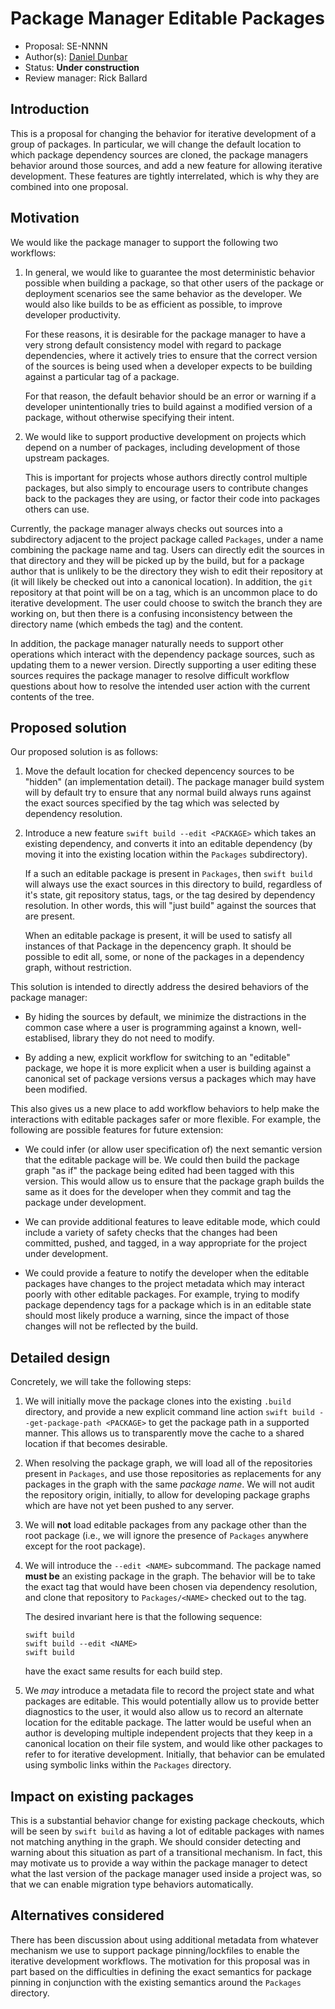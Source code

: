 # Package Manager Editable Packages

* Proposal: SE-NNNN
* Author(s): [Daniel Dunbar](https://github.com/ddunbar)
* Status: **Under construction**
* Review manager: Rick Ballard

## Introduction

This is a proposal for changing the behavior for iterative development of a
group of packages. In particular, we will change the default location to which
package dependency sources are cloned, the package managers behavior around
those sources, and add a new feature for allowing iterative development. These
features are tightly interrelated, which is why they are combined into one
proposal.


## Motivation

We would like the package manager to support the following two workflows:

1. In general, we would like to guarantee the most deterministic behavior
   possible when building a package, so that other users of the package or
   deployment scenarios see the same behavior as the developer. We would also
   like builds to be as efficient as possible, to improve developer
   productivity.

   For these reasons, it is desirable for the package manager to have a very
   strong default consistency model with regard to package dependencies, where
   it actively tries to ensure that the correct version of the sources is being
   used when a developer expects to be building against a particular tag of a
   package.

   For that reason, the default behavior should be an error or warning if a
   developer unintentionally tries to build against a modified version of a
   package, without otherwise specifying their intent.

2. We would like to support productive development on projects which depend on a
   number of packages, including development of those upstream packages.

   This is important for projects whose authors directly control multiple
   packages, but also simply to encourage users to contribute changes back to
   the packages they are using, or factor their code into packages others can
   use.

Currently, the package manager always checks out sources into a subdirectory
adjacent to the project package called `Packages`, under a name combining the
package name and tag. Users can directly edit the sources in that directory and
they will be picked up by the build, but for a package author that is unlikely
to be the directory they wish to edit their repository at (it will likely be
checked out into a canonical location). In addition, the `git` repository at
that point will be on a tag, which is an uncommon place to do iterative
development. The user could choose to switch the branch they are working on, but
then there is a confusing inconsistency between the directory name (which embeds
the tag) and the content.

In addition, the package manager naturally needs to support other operations
which interact with the dependency package sources, such as updating them to a
newer version. Directly supporting a user editing these sources requires the
package manager to resolve difficult workflow questions about how to resolve the
intended user action with the current contents of the tree.


## Proposed solution

Our proposed solution is as follows:

1. Move the default location for checked depencency sources to be "hidden" (an
   implementation detail). The package manager build system will by default try
   to ensure that any normal build always runs against the exact sources
   specified by the tag which was selected by dependency resolution.

2. Introduce a new feature `swift build --edit <PACKAGE>` which takes an
   existing dependency, and converts it into an editable dependency (by moving
   it into the existing location within the `Packages` subdirectory).

   If a such an editable package is present in `Packages`, then `swift build`
   will always use the exact sources in this directory to build, regardless of
   it's state, git repository status, tags, or the tag desired by dependency
   resolution. In other words, this will "just build" against the sources that
   are present.

   When an editable package is present, it will be used to satisfy all instances
   of that Package in the depencency graph. It should be possible to edit all,
   some, or none of the packages in a dependency graph, without restriction.

This solution is intended to directly address the desired behaviors of the
package manager:

* By hiding the sources by default, we minimize the distractions in the common
  case where a user is programming against a known, well-establised, library
  they do not need to modify.

* By adding a new, explicit workflow for switching to an "editable" package, we
  hope it is more explicit when a user is building against a canonical set of
  package versions versus a packages which may have been modified.

This also gives us a new place to add workflow behaviors to help make the
interactions with editable packages safer or more flexible. For example, the
following are possible features for future extension:

* We could infer (or allow user specification of) the next semantic version that
  the editable package will be. We could then build the package graph "as if"
  the package being edited had been tagged with this version. This would allow
  us to ensure that the package graph builds the same as it does for the
  developer when they commit and tag the package under development.

* We can provide additional features to leave editable mode, which could include
  a variety of safety checks that the changes had been committed, pushed, and
  tagged, in a way appropriate for the project under development.

* We could provide a feature to notify the developer when the editable packages
  have changes to the project metadata which may interact poorly with other
  editable packages. For example, trying to modify package dependency tags for a
  package which is in an editable state should most likely produce a warning,
  since the impact of those changes will not be reflected by the build.


## Detailed design

Concretely, we will take the following steps:

1. We will initially move the package clones into the existing `.build`
   directory, and provide a new explicit command line action `swift build
   --get-package-path <PACKAGE>` to get the package path in a supported
   manner. This allows us to transparently move the cache to a shared location
   if that becomes desirable.

2. When resolving the package graph, we will load all of the repositories
   present in `Packages`, and use those repositories as replacements for any
   packages in the graph with the same *package name*. We will not audit the
   repository origin, initially, to allow for developing package graphs which
   are have not yet been pushed to any server.

3. We will **not** load editable packages from any package other than the root
   package (i.e., we will ignore the presence of `Packages` anywhere except for
   the root package).

4. We will introduce the `--edit <NAME>` subcommand. The package named **must
   be** an existing package in the graph. The behavior will be to take the exact
   tag that would have been chosen via dependency resolution, and clone that
   repository to `Packages/<NAME>` checked out to the tag.

   The desired invariant here is that the following sequence:
   ```
   swift build
   swift build --edit <NAME>
   swift build
   ```
   have the exact same results for each build step.

5. We *may* introduce a metadata file to record the project state and what
   packages are editable. This would potentially allow us to provide better
   diagnostics to the user, it would also allow us to record an alternate
   location for the editable package. The latter would be useful when an author
   is developing multiple independent projects that they keep in a canonical
   location on their file system, and would like other packages to refer to for
   iterative development. Initially, that behavior can be emulated using
   symbolic links within the `Packages` directory.


## Impact on existing packages

This is a substantial behavior change for existing package checkouts, which will
be seen by `swift build` as having a lot of editable packages with names not
matching anything in the graph. We should consider detecting and warning about
this situation as part of a transitional mechanism. In fact, this may motivate
us to provide a way within the package manager to detect what the last version
of the package manager used inside a project was, so that we can enable
migration type behaviors automatically.


## Alternatives considered

There has been discussion about using additional metadata from whatever
mechanism we use to support package pinning/lockfiles to enable the iterative
development workflows. The motivation for this proposal was in part based on the
difficulties in defining the exact semantics for package pinning in conjunction
with the existing semantics around the `Packages` directory.

